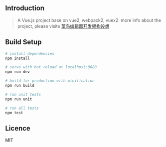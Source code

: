 ## Introduction

> A Vue.js project base on vue2, webpack2, vuex2.
> more info about the project, please visite [菜鸟编辑器开发架构设想](https://my.oschina.net/wanjubang/blog/861972)

## Build Setup

``` bash
# install dependencies
npm install

# serve with hot reload at localhost:8080
npm run dev

# build for production with minification
npm run build

# run unit tests
npm run unit

# run all tests
npm test
```

## Licence

MIT

